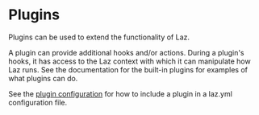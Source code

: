 # Plugins

Plugins can be used to extend the functionality of Laz.

A plugin can provide additional hooks and/or actions. During a plugin's hooks, it has access to the
Laz context with which it can manipulate how Laz runs. See the documentation for the built-in
plugins for examples of what plugins can do.

See the [plugin configuration](../advanced/configuration.md#plugins) for how to include a plugin in
a laz.yml configuration file.
